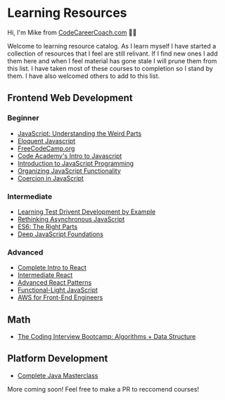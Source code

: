 # Learning Resources

Hi, I'm Mike from [CodeCareerCoach.com](http://www.codecareercoach.com) :wave::smile:

Welcome to learning resource catalog.  As I learn myself I have started a collection of resources that I feel are still relivant.  If I find new ones I add them here and when I feel material has gone stale I will prune them from this list. I have taken most of these courses to completion so I stand by them. I have also welcomed others to add to this list. 

## Frontend Web Development

### Beginner

+ [JavaScript: Understanding the Weird Parts](https://www.udemy.com/share/1000n6/)
+ [Eloquent Javascript](https://eloquentjavascript.net/index.html)
+ [FreeCodeCamp.org](http://www.freecodecamp.org)
+ [Code Academy's Intro to Javascript](https://www.codecademy.com/learn/introduction-to-javascript)
+ [Introduction to JavaScript Programming](https://frontendmasters.com/courses/javascript-basics/)
+ [Organizing JavaScript Functionality](https://frontendmasters.com/courses/organizing-javascript/)
+ [Coercion in JavaScript](https://frontendmasters.com/courses/javascript-coercion/)

### Intermediate

+ [Learning Test Drivent Development by Example](https://www.sitepoint.com/learning-javascript-test-driven-development-by-example/)
+ [Rethinking Asynchronous JavaScript](https://frontendmasters.com/courses/rethinking-async-js/)
+ [ES6: The Right Parts](https://frontendmasters.com/courses/es6-right-parts/)
+ [Deep JavaScript Foundations](https://frontendmasters.com/courses/javascript-foundations/)

### Advanced

+ [Complete Intro to React](https://frontendmasters.com/courses/complete-react-v4/)
+ [Intermediate React](https://frontendmasters.com/courses/intermediate-react/)
+ [Advanced React Patterns](https://www.udemy.com/share/10007kAEEZeFhRTHQ=/)
+ [Functional-Light JavaScript](https://frontendmasters.com/courses/functional-javascript-v2/)
+ [AWS for Front-End Engineers](https://frontendmasters.com/courses/aws-frontend-react/)

## Math

+ [The Coding Interview Bootcamp: Algorithms + Data Structure](https://www.udemy.com/share/1001cQAEEZeFhRTHQ=/)

## Platform Development
+ [Complete Java Masterclass](https://www.udemy.com/share/10007kAEEZeFhRTHQ=/)

More coming soon!
Feel free to make a PR to reccomend courses!
